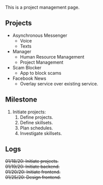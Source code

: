 This is a project management page.

## Projects

* Asynchronous Messenger
    * Voice
    * Texts
* Manager
    * Human Resource Management
    * Project Management
* Scam Blocker
    * App to block scams
* Facebook News
    * Overlay service over existing service.

## Milestone

1. Initiate projects:
    1. Define projects.
    1. Define skillsets.
    1. Plan schedules.
    1. Investigate skillsets.

## Logs

~~01/18/20: Initiate projects.~~<br/>
~~01/19/20: Initiate backend.~~<br/>
~~01/20/20: Initiate frontend.~~<br/>
~~01/25/20: Design frontend.~~

